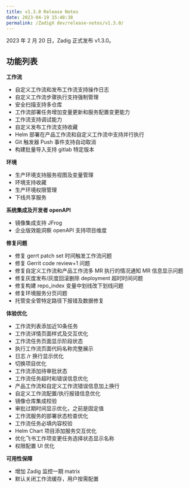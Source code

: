 ```yaml
---
title: v1.3.0 Release Notes
date: 2023-04-19 15:48:38
permalink: /ZadigX dev/release-notes/v1.3.0/
---
```



2023 年 2 月 20 日，Zadig 正式发布 v1.3.0。

## 功能列表

**工作流**
- 自定义工作流和发布工作流支持操作日志
- 自定义工作流步骤执行支持强制管理
- 安全扫描支持多仓库
- 工作流部署任务增加变量更新和服务配置变更能力
- 工作流支持调试能力
- 自定义发布工作流支持收藏
- Helm 部署在产品工作流和自定义工作流中支持并行执行
- Git 触发器 Push 事件支持自动取消
- 构建批量导入支持 gitlab 特定版本

**环境**
- 生产环境支持服务视图及变量管理
- 环境支持收藏
- 生产环境权限管理
- 下线共享服务 

**系统集成及开发者 openAPI**
- 镜像集成支持 JFrog
- 企业版效能洞察 openAPI 支持项目维度

**修复问题**
- 修复 gerrt patch set 时间触发工作流问题
- 修复 Gerrit  code review+1 问题
- 修复自定义工作流和产品工作流多 MR 执行的情况通知 MR 信息显示问题
- 修复灰度发布/灰度回滚删除 deployment 超时时间问题
- 修复构建 repo_index 变量中划线改下划线问题
- 修复环境服务分页问题
- 托管变全管特定路径下报错及数据修复

**体验优化**
- 工作流列表添加近10条任务
- 工作流详情页面样式及交互优化
- 工作流任务页面显示阶段状态
- 执行工作流页面代码名称完整展示
- 日志 /r 换行显示优化
- 切换项目优化
- 工作流添加待审批状态
- 工作流任务超时和错误信息优化
- 产品工作流和自定义工作流错误信息加上换行
- 自定义工作流配置/执行报错信息优化
- 镜像仓库集成校验
- 审批过期时间显示优化，之前是固定值
- 工作流服务的部署状态检查优化
- 工作流任务必填内容校验
- Helm Chart 项目添加服务交互优化
- 优化飞书工作项变更任务选择状态显示名称
- 权限配置 UI 优化

**可用性保障**
- 增加 Zadig 监控一期 matrix
- 默认关闭工作流缓存，用户按需配置




